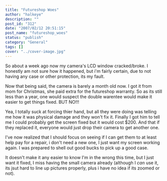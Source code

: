 ```yaml
---
title: "Futureshop Woes"
author: "halkeye"
description: ""
post_id: "312"
date: "2007/02/12 20:51:15"
post_name: "futureshop_woes"
status: "publish"
category: "General"
tags: []
cover: "../cover-image.jpg"
---
```


So about a week ago now my camera's LCD window cracked/broke. I honestly am not sure how it happened, but i'm fairly certain, due to not having any case or other protection, its my fault.

Now that being said, the camera is barely a month old now. I got it from mom for Christmas, she paid extra for the futureshop warranty. So as its still less than a year, one would suspect the double warentee would make it easier to get things fixed. BUT NO!!!

Yea, I totally suck at forcing thier hand, but all they were doing was telling me how it was physical damage and they won't fix it. Finally I got him to tell me I could probably get the screen fixed but it would cost $200. And that if they replaced it, everyone would just drop their camera to get another one.

I've now realized that I should focus on seeing if I can get them to at least help pay for a repair, i don't need a new one, I just want my screen working again. I was prepared to shell out good bucks to pick up a good case.

It doesn't make it any easier to know I'm in the wrong this time, but I just want it fixed, I miss having the small camera already (although I *can* use it, its jsut hard to line up pictures properly, plus i have no idea if its zoomed or not).